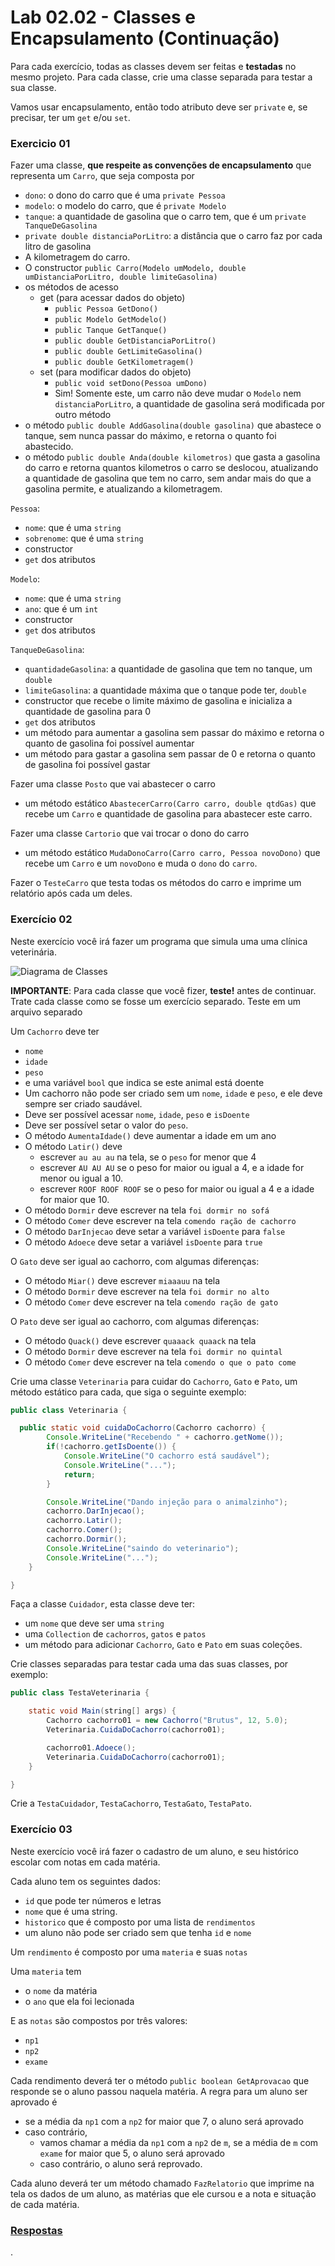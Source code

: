 # Lab 02.02 - Classes e Encapsulamento (Continuação)

Para cada exercício, todas as classes devem ser feitas e **testadas** no mesmo projeto. Para cada classe, crie uma classe separada para testar a sua classe.

Vamos usar encapsulamento, então todo atributo deve ser `private` e, se precisar, ter um `get` e/ou `set`.

### Exercicio 01

Fazer uma classe, **que respeite as convenções de encapsulamento** que representa um `Carro`, que seja composta por
* `dono`: o dono do carro que é uma `private Pessoa`
* `modelo`: o modelo do carro, que é `private Modelo`
* `tanque`: a quantidade de gasolina que o carro tem, que é um `private TanqueDeGasolina`
* `private double distanciaPorLitro`: a distância que o carro faz por cada litro de gasolina
* A kilometragem do carro.
* O constructor `public Carro(Modelo umModelo, double umDistanciaPorLitro, double limiteGasolina)`
* os métodos de acesso
  * get (para acessar dados do objeto)
    * `public Pessoa GetDono()`
    * `public Modelo GetModelo()`
    * `public Tanque GetTanque()`
    * `public double GetDistanciaPorLitro()`
    * `public double GetLimiteGasolina()`
    * `public double GetKilometragem()`
  * set (para modificar dados do objeto)
    * `public void setDono(Pessoa umDono)`
    * Sim! Somente este, um carro não deve mudar o `Modelo` nem `distanciaPorLitro`, a quantidade de gasolina será modificada por outro método
* o método `public double AddGasolina(double gasolina)` que abastece o tanque, sem nunca passar do máximo, e retorna o quanto foi abastecido.
* o método `public double Anda(double kilometros)` que gasta a gasolina do carro e retorna quantos kilometros o carro se deslocou, atualizando a quantidade de gasolina que tem no carro, sem andar mais do que a gasolina permite, e atualizando a kilometragem.

`Pessoa`:
* `nome`: que é uma `string`
* `sobrenome`: que é uma `string`
* constructor
* `get` dos atributos

`Modelo`:
* `nome`: que é uma `string`
* `ano`: que é um `int`
* constructor
* `get` dos atributos

`TanqueDeGasolina`:
* `quantidadeGasolina`: a quantidade de gasolina que tem no tanque, um `double`
* `limiteGasolina`: a quantidade máxima que o tanque pode ter, `double`
* constructor que recebe o limite máximo de gasolina e inicializa a quantidade de gasolina para 0
* `get` dos atributos
* um método para aumentar a gasolina sem passar do máximo e retorna o quanto de gasolina foi possível aumentar
* um método para gastar a gasolina sem passar de 0 e retorna o quanto de gasolina foi possível gastar

Fazer uma classe `Posto` que vai abastecer o carro
* um método estático `AbastecerCarro(Carro carro, double qtdGas)` que recebe um `Carro` e quantidade de gasolina para abastecer este carro.

Fazer uma classe `Cartorio` que vai trocar o dono do carro
* um método estático `MudaDonoCarro(Carro carro, Pessoa novoDono)` que recebe um `Carro` e um `novoDono` e muda o `dono` do `carro`.

Fazer o `TesteCarro` que testa todas os métodos do carro e imprime um relatório após cada um deles.



### Exercício 02

Neste exercício você irá fazer um programa que simula uma uma clínica veterinária.

![Diagrama de Classes](veterinaria.svg)

**IMPORTANTE**: Para cada classe que você fizer, **teste!** antes de continuar. Trate cada classe como se fosse um exercício separado. Teste em um arquivo separado

Um `Cachorro` deve ter
* `nome`
* `idade`
* `peso`
* e uma variável `bool` que indica se este animal está doente
* Um cachorro não pode ser criado sem um `nome`, `idade` e `peso`, e ele deve sempre ser criado saudável.
* Deve ser possível acessar `nome`, `idade`, `peso` e `isDoente`
* Deve ser possível setar o valor do `peso`.
* O método `AumentaIdade()` deve aumentar a idade em um ano
* O método `Latir()` deve
  * escrever `au au au` na tela, se o `peso` for menor que 4
  * escrever `AU AU AU` se o peso for maior ou igual a 4, e a idade for menor ou igual a 10.
  * escrever `ROOF ROOF ROOF` se o peso for maior ou igual a 4 e a idade for maior que 10.
* O método `Dormir` deve escrever na tela `foi dormir no sofá`
* O método `Comer` deve escrever na tela `comendo ração de cachorro`
* O método `DarInjecao` deve setar a variável `isDoente` para `false`
* O método `Adoece` deve setar a variável `isDoente` para `true`

O `Gato` deve ser igual ao cachorro, com algumas diferenças:
* O método `Miar()` deve escrever `miaaauu` na tela
* O método `Dormir` deve escrever na tela `foi dormir no alto`
* O método `Comer` deve escrever na tela `comendo ração de gato`

O `Pato` deve ser igual ao cachorro, com algumas diferenças:
* O método `Quack()` deve escrever `quaaack quaack` na tela
* O método `Dormir` deve escrever na tela `foi dormir no quintal`
* O método `Comer` deve escrever na tela `comendo o que o pato come`

Crie uma classe `Veterinaria` para cuidar do `Cachorro`, `Gato` e `Pato`, um método estático para cada, que siga o seguinte exemplo:

``` java
public class Veterinaria {

  public static void cuidaDoCachorro(Cachorro cachorro) {
		Console.WriteLine("Recebendo " + cachorro.getNome());
		if(!cachorro.getIsDoente()) {
			Console.WriteLine("O cachorro está saudável");
			Console.WriteLine("...");
			return;
		}

		Console.WriteLine("Dando injeção para o animalzinho");
		cachorro.DarInjecao();
		cachorro.Latir();
		cachorro.Comer();
		cachorro.Dormir();
		Console.WriteLine("saindo do veterinario");
		Console.WriteLine("...");
	}

}
```
Faça a classe `Cuidador`, esta classe deve ter:
* um `nome` que deve ser uma `string`
* uma `Collection` de `cachorros`, `gatos` e `patos`
* um método para adicionar `Cachorro`, `Gato` e `Pato` em suas coleções.

Crie classes separadas para testar cada uma das suas classes, por exemplo:

``` java
public class TestaVeterinaria {

	static void Main(string[] args) {
		Cachorro cachorro01 = new Cachorro("Brutus", 12, 5.0);
		Veterinaria.CuidaDoCachorro(cachorro01);

		cachorro01.Adoece();
		Veterinaria.CuidaDoCachorro(cachorro01);
	}

}

```

Crie a `TestaCuidador`, `TestaCachorro`, `TestaGato`, `TestaPato`.


### Exercício 03

Neste exercício você irá fazer o cadastro de um aluno, e seu histórico escolar com notas em cada matéria.

Cada aluno tem os seguintes dados:
* `id` que pode ter números e letras
* `nome` que é uma string.
* `historico` que é composto por uma lista de `rendimentos`
* um aluno não pode ser criado sem que tenha `id` e `nome`

Um `rendimento` é composto por uma `materia` e suas `notas`

Uma `materia` tem
* o `nome` da matéria
* o `ano` que ela foi lecionada

E as `notas` são compostos por três valores:
* `np1`
* `np2`
* `exame`

Cada rendimento deverá ter o método `public boolean GetAprovacao` que responde se o aluno passou naquela matéria. A regra para um aluno ser aprovado é
* se a média da `np1` com a `np2` for maior que 7, o aluno será aprovado
* caso contrário,
  * vamos chamar a média da `np1` com a `np2` de `m`, se a média de `m` com `exame` for maior que 5, o aluno será aprovado
  * caso contrário, o aluno será reprovado.


Cada aluno deverá ter um método chamado `FazRelatorio` que imprime na tela os dados de um aluno, as matérias que ele cursou e a nota e situação de cada matéria.

### [Respostas](https://github.com/viniciusdenovaes/CsCourseUnip20241/tree/main/workspace/Lab02_02/Lab02_02)

.
